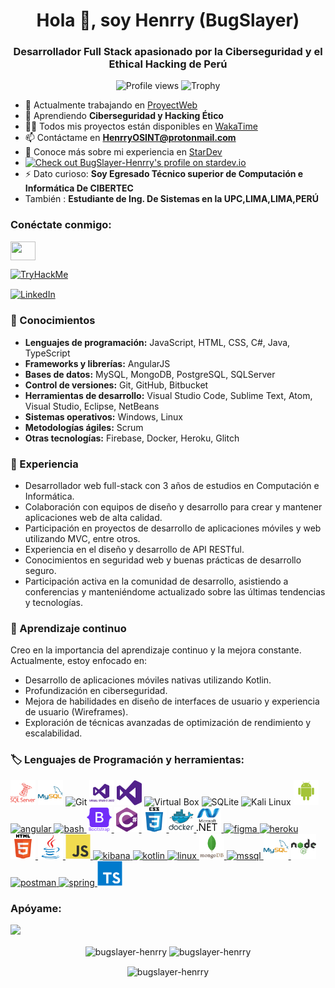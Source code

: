
<h1 align="center">Hola 👋, soy Henrry (BugSlayer)</h1>
<h3 align="center">Desarrollador Full Stack apasionado por la Ciberseguridad y el Ethical Hacking de Perú</h3>

<p align="center">
  <img src="https://komarev.com/ghpvc/?username=bugslayer-henrry&label=Profile%20views&color=0e75b6&style=flat" alt="Profile views"/>
  <img src="https://github-profile-trophy.vercel.app/?username=bugslayer-henrry" alt="Trophy" />
</p>

- 🔭 Actualmente trabajando en [ProyectWeb](https://github.com/BugSlayer-Henrry/WebApp)
- 🌱 Aprendiendo **Ciberseguridad y Hacking Ético**
- 👨‍💻 Todos mis proyectos están disponibles en [WakaTime](https://wakatime.com/@BugSlayer)
- 📫 Contáctame en **HenrryOSINT@protonmail.com**
- 📄 Conoce más sobre mi experiencia en [StarDev](https://stardev.io/developers/BugSlayer-Henrry)
- <a align="left" href="https://stardev.io/developers/BugSlayer-Henrry"><img alt="Check out BugSlayer-Henrry's profile on stardev.io" src="https://stardev.io/developers/BugSlayer-Henrry/badge/languages/country.svg" /></a>
- ⚡ Dato curioso: **Soy Egresado Técnico superior de Computación e Informática De CIBERTEC**
- También : **Estudiante de Ing. De Sistemas en la UPC,LIMA,LIMA,PERÚ**

<h3 align="left">Conéctate conmigo:</h3>
<p align="left">
<a href="https://www.facebook.com/W8lF01" target="blank"><img align="center" src="https://raw.githubusercontent.com/rahuldkjain/github-profile-readme-generator/master/src/images/icons/Social/facebook.svg" alt="" height="30" width="40" /></a>

<a href="https://tryhackme.com/p/0xDrHI" target="blank"><img src="https://tryhackme-badges.s3.amazonaws.com/BugSlay3r.png" alt="TryHackMe" height="48" width="210" /></a>
</p>
<a href="https://www.linkedin.com/in/bugslayer-henrry" target="blank"><img align="center" src="https://upload.wikimedia.org/wikipedia/commons/c/ca/LinkedIn_logo_initials.png" alt="LinkedIn" height="30" width="30" /></a>





### 🍯 Conocimientos

- **Lenguajes de programación:** JavaScript, HTML, CSS, C#, Java, TypeScript
- **Frameworks y librerías:** AngularJS
- **Bases de datos:** MySQL, MongoDB, PostgreSQL, SQLServer
- **Control de versiones:** Git, GitHub, Bitbucket
- **Herramientas de desarrollo:** Visual Studio Code, Sublime Text, Atom, Visual Studio, Eclipse, NetBeans
- **Sistemas operativos:** Windows, Linux
- **Metodologías ágiles:** Scrum
- **Otras tecnologías:** Firebase, Docker, Heroku, Glitch

### 🚀 Experiencia

- Desarrollador web full-stack con 3 años de estudios en Computación e Informática.
- Colaboración con equipos de diseño y desarrollo para crear y mantener aplicaciones web de alta calidad.
- Participación en proyectos de desarrollo de aplicaciones móviles y web utilizando MVC, entre otros.
- Experiencia en el diseño y desarrollo de API RESTful.
- Conocimientos en seguridad web y buenas prácticas de desarrollo seguro.
- Participación activa en la comunidad de desarrollo, asistiendo a conferencias y manteniéndome actualizado sobre las últimas tendencias y tecnologías.

### 🌱 Aprendizaje continuo

Creo en la importancia del aprendizaje continuo y la mejora constante. Actualmente, estoy enfocado en:

- Desarrollo de aplicaciones móviles nativas utilizando Kotlin.
- Profundización en ciberseguridad.
- Mejora de habilidades en diseño de interfaces de usuario y experiencia de usuario (Wireframes).
- Exploración de técnicas avanzadas de optimización de rendimiento y escalabilidad.

<h3 align="left">🏷 Lenguajes de Programación y herramientas:</h3>
<p align="left">
  <img src="https://raw.githubusercontent.com/devicons/devicon/master/icons/microsoftsqlserver/microsoftsqlserver-plain-wordmark.svg" alt="SQL Server" width="40" height="40"/>
  <img src="https://raw.githubusercontent.com/devicons/devicon/master/icons/mysql/mysql-original-wordmark.svg" alt="MySQL" width="40" height="40"/>
  <img src="https://www.vectorlogo.zone/logos/git-scm/git-scm-icon.svg" alt="Git" width="40" height="40"/>
  <img src="https://raw.githubusercontent.com/devicons/devicon/master/icons/visualstudio/visualstudio-plain-wordmark.svg" alt="Visual Studio" width="40" height="40"/>
  <img src="https://raw.githubusercontent.com/devicons/devicon/master/icons/visualstudio/visualstudio-plain.svg" alt="Visual Studio Code" width="40" height="40"/>
  <img src="https://www.virtualbox.org/graphics/vbox_logo2_gradient.png" alt="Virtual Box" width="40" height="40"/>
  <img src="https://www.sqlite.org/images/sqlite370_banner.gif" alt="SQLite" width="40" height="40"/>
  <img src="https://kali.org/images/kali-logo.svg" alt="Kali Linux" width="40" height="40"/>
  <a href="https://developer.android.com" target="_blank" rel="noreferrer"> <img src="https://raw.githubusercontent.com/devicons/devicon/master/icons/android/android-original-wordmark.svg" alt="android" width="40" height="40"/> </a>
  <a href="https://angular.io" target="_blank" rel="noreferrer"> <img src="https://angular.io/assets/images/logos/angular/angular.svg" alt="angular" width="40" height="40"/> </a>
  <a href="https://www.gnu.org/software/bash/" target="_blank" rel="noreferrer"> <img src="https://www.vectorlogo.zone/logos/gnu_bash/gnu_bash-icon.svg" alt="bash" width="40" height="40"/> </a>
  <a href="https://getbootstrap.com" target="_blank" rel="noreferrer"> <img src="https://raw.githubusercontent.com/devicons/devicon/master/icons/bootstrap/bootstrap-plain-wordmark.svg" alt="bootstrap" width="40" height="40"/> </a>
  <a href="https://www.w3schools.com/cs/" target="_blank" rel="noreferrer"> <img src="https://raw.githubusercontent.com/devicons/devicon/master/icons/csharp/csharp-original.svg" alt="csharp" width="40" height="40"/> </a>
  <a href="https://www.w3schools.com/css/" target="_blank" rel="noreferrer"> <img src="https://raw.githubusercontent.com/devicons/devicon/master/icons/css3/css3-original-wordmark.svg" alt="css3" width="40" height="40"/> </a>
  <a href="https://www.docker.com/" target="_blank" rel="noreferrer"> <img src="https://raw.githubusercontent.com/devicons/devicon/master/icons/docker/docker-original-wordmark.svg" alt="docker" width="40" height="40"/> </a>
  <a href="https://dotnet.microsoft.com/" target="_blank" rel="noreferrer"> <img src="https://raw.githubusercontent.com/devicons/devicon/master/icons/dot-net/dot-net-original-wordmark.svg" alt="dotnet" width="40" height="40"/> </a>
  <a href="https://www.figma.com/" target="_blank" rel="noreferrer"> <img src="https://www.vectorlogo.zone/logos/figma/figma-icon.svg" alt="figma" width="40" height="40"/> </a>
  <a href="https://heroku.com" target="_blank" rel="noreferrer"> <img src="https://www.vectorlogo.zone/logos/heroku/heroku-icon.svg" alt="heroku" width="40" height="40"/> </a>
  <a href="https://www.w3.org/html/" target="_blank" rel="noreferrer"> <img src="https://raw.githubusercontent.com/devicons/devicon/master/icons/html5/html5-original-wordmark.svg" alt="html5" width="40" height="40"/> </a>
  <a href="https://www.java.com" target="_blank" rel="noreferrer"> <img src="https://raw.githubusercontent.com/devicons/devicon/master/icons/java/java-original.svg" alt="java" width="40" height="40"/> </a>
  <a href="https://developer.mozilla.org/en-US/docs/Web/JavaScript" target="_blank" rel="noreferrer"> <img src="https://raw.githubusercontent.com/devicons/devicon/master/icons/javascript/javascript-original.svg" alt="javascript" width="40" height="40"/> </a>
  <a href="https://www.elastic.co/kibana" target="_blank" rel="noreferrer"> <img src="https://www.vectorlogo.zone/logos/elasticco_kibana/elasticco_kibana-icon.svg" alt="kibana" width="40" height="40"/> </a>
  <a href="https://kotlinlang.org" target="_blank" rel="noreferrer"> <img src="https://www.vectorlogo.zone/logos/kotlinlang/kotlinlang-icon.svg" alt="kotlin" width="40" height="40"/> </a>
  <a href="https://www.linux.org/" target="_blank" rel="noreferrer"> <img src="https://raw.githubusercontent.com/dev

icons/devicon/master/icons/linux/linux-original.svg" alt="linux" width="40" height="40"/> </a>
  <a href="https://www.mongodb.com/" target="_blank" rel="noreferrer"> <img src="https://raw.githubusercontent.com/devicons/devicon/master/icons/mongodb/mongodb-original-wordmark.svg" alt="mongodb" width="40" height="40"/> </a>
  <a href="https://www.microsoft.com/en-us/sql-server" target="_blank" rel="noreferrer"> <img src="https://www.svgrepo.com/show/303229/microsoft-sql-server-logo.svg" alt="mssql" width="40" height="40"/> </a>
  <a href="https://www.mysql.com/" target="_blank" rel="noreferrer"> <img src="https://raw.githubusercontent.com/devicons/devicon/master/icons/mysql/mysql-original-wordmark.svg" alt="mysql" width="40" height="40"/> </a>
  <a href="https://nodejs.org" target="_blank" rel="noreferrer"> <img src="https://raw.githubusercontent.com/devicons/devicon/master/icons/nodejs/nodejs-original-wordmark.svg" alt="nodejs" width="40" height="40"/> </a>
  <a href="https://postman.com" target="_blank" rel="noreferrer"> <img src="https://www.vectorlogo.zone/logos/getpostman/getpostman-icon.svg" alt="postman" width="40" height="40"/> </a>
  <a href="https://spring.io/" target="_blank" rel="noreferrer"> <img src="https://www.vectorlogo.zone/logos/springio/springio-icon.svg" alt="spring" width="40" height="40"/> </a>
  <a href="https://www.typescriptlang.org/" target="_blank" rel="noreferrer"> <img src="https://raw.githubusercontent.com/devicons/devicon/master/icons/typescript/typescript-original.svg" alt="typescript" width="40" height="40"/> </a>
</p>

<h3 align="left">Apóyame:</h3>
<p>
 <a href="https://www.buymeacoffee.com/BugSlayerHenrry"><img src="https://img.buymeacoffee.com/button-api/?text=Cómprame una Pizza&emoji=&slug=🍕 BugSlayerHenrry&button_colour=ad3805&font_colour=ffffff&font_family=Cookie&outline_colour=ffffff&coffee_colour=FFDD00" /></a>
</p>

<p align="center">
  <img align="center" src="https://github-readme-stats.vercel.app/api?username=bugslayer-henrry&show_icons=true&locale=en" alt="bugslayer-henrry" />
  <img align="center" src="https://github-readme-streak-stats.herokuapp.com/?user=bugslayer-henrry&" alt="bugslayer-henrry" />
</p>
<p align="center">
  <img align="center" src="https://github-readme-stats.vercel.app/api/top-langs?username=bugslayer-henrry&show_icons=true&locale=en&layout=compact" alt="bugslayer-henrry" />
</p>

